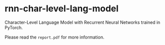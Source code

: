 # rnn-char-level-lang-model

Character-Level Language Model with Recurrent Neural Networks trained in PyTorch.

Please read the `report.pdf` for more information.
